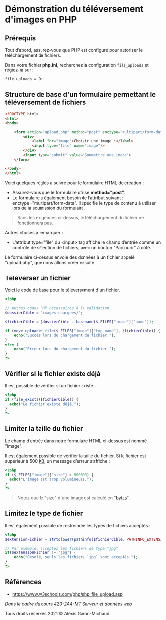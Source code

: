 # Démonstration du téléversement d'images en PHP

## Prérequis

Tout d’abord, assurez-vous que PHP est configuré pour autoriser le téléchargement de fichiers.

Dans votre fichier __php.ini__, recherchez la configuration `file_uploads` et réglez-la sur :

```txt
file_uploads = On
```

## Structure de base d'un formulaire permettant le téléversement de fichiers

```html
<!DOCTYPE html>
<html>
<body>

    <form action="upload.php" method="post" enctype="multipart/form-data">
        <div>
            <label for="image">Choisir une image :</label>
            <input type="file" name="image"/>
        </div>
        <input type="submit" value="Soumettre une image">
    </form>

</body>
</html>
```

Voici quelques règles à suivre pour le formulaire HTML de création :

- Assurez-vous que le formulaire utilise __method="post"__.
- Le formulaire a également besoin de l’attribut suivant : enctype="multipart/form-data". Il spécifie le type de contenu à utiliser lors de la soumission du formulaire.

> Sans les exigences ci-dessus, le téléchargement du fichier ne fonctionnera pas.

Autres choses à remarquer :

- L’attribut type="file" du \<input> tag affiche le champ d’entrée comme un contrôle de sélection de fichiers, avec un bouton "Parcourir" à côté.

Le formulaire ci-dessus envoie des données à un fichier appelé "upload.php", que nous allons créer ensuite.

## Téléverser un fichier

Voici le code de base pour le téléversement d'un fichier.

```php
<?php

// Autres codes PHP nécessaires à la validation
$dossierCible = "images-chargees/";

$fichierCible = $dossierCible . basename($_FILES["image"]["name"]);

if (move_uploaded_file($_FILES["image"]["tmp_name"], $fichierCible)) {
    echo("Succès lors du chargement du fichier.");
}
else {
    echo("Erreur lors du chargement du fichier.");
}
?>
```

## Vérifier si le fichier existe déjà

Il est possible de vérifier si un fichier existe :

```php
<?php
if (file_exists($fichierCible)) {
  echo("Le fichier existe déjà.");
}
?>
```

## Limiter la taille du fichier

Le champ d’entrée dans notre formulaire HTML ci-dessus est nommé "image".

Il est également possible de vérifier la taille du fichier. Si le fichier est supérieur à 500 [KB](https://en.wikipedia.org/wiki/KB), un message d’erreur s’affiche :

```php
<?php
if ($_FILES["image"]["size"] > 500000) {
  echo("L'image est trop volumineuse.");
}
?>
```

> Notez que le "size" d'une image est calculé en "[bytes](https://fr.wikipedia.org/wiki/Byte#:~:text=font%2036%20bits.-,Distinction%20entre%20byte%20et%20octet,des%20bytes%20de%20huit%20bits.)".

## Limitez le type de fichier

Il est également possible de restreindre les types de fichiers acceptés :

```php
<?php
$extensionFichier = strtolower(pathinfo($fichierCible, PATHINFO_EXTENSION));

// Par exemple, acceptez les fichiers de type "jpg"
if($extensionFichier != "jpg") {
    echo("Désolé, seuls les fichiers `jpg` sont acceptés.");
}
?>
```

## Références

- <https://www.w3schools.com/php/php_file_upload.asp>

_Dans le cadre du cours 420-2A4-MT Serveur et données web_

Tous droits réservés 2021 © Alexis Garon-Michaud
